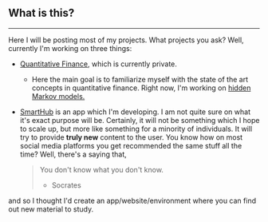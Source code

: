 ## What is this?
---

Here I will be posting most of my projects. What projects you ask? Well, currently I'm working on three things:
- [Quantitative Finance](https://github.com/whateverhappns/quantproject.git), which is currently private.
  - Here the main goal is to familiarize myself with the state of the art concepts in quantitative finance. Right now, I'm working on [hidden Markov models.](https://en.wikipedia.org/wiki/Hidden_Markov_model)
  
  
- [SmartHub](https://github.com/whateverhappns/smarthub.git) is an app which I'm developing. I am not quite sure on what it's exact purpose will be. Certainly, it will not be something which I hope to scale up, but more like something for a minority of individuals. It will try to provide **truly new** content to the user. You know how on most social media platforms you get recommended the same stuff all the time? Well, there's a saying that, 
    > You don't know what you don't know.
    > - Socrates

and so I thought I'd create an app/website/environment where you can find out new material to study.
